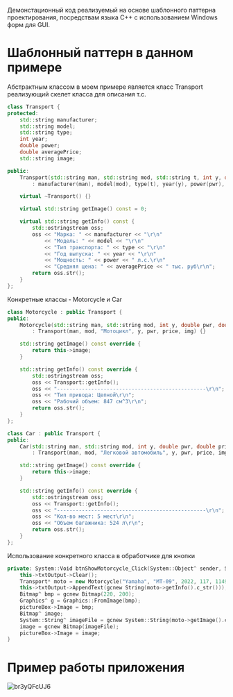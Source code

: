 Демонстационный код реализуемый на основе шаблонного паттерна проектирования, посредствам языка C++ с использованием Windows форм для GUI.

# Шаблонный паттерн в данном примере

Абстрактным классом в моем примере является класс Transport реализующий скелет класса для описания т.с.

```cpp
class Transport {
protected:
    std::string manufacturer;
    std::string model;
    std::string type;
    int year;
    double power;
    double averagePrice;
    std::string image;

public:
    Transport(std::string man, std::string mod, std::string t, int y, double pwr, double price, std::string img)
        : manufacturer(man), model(mod), type(t), year(y), power(pwr), averagePrice(price), image(img) {}

    virtual ~Transport() {}

    virtual std::string getImage() const = 0;

    virtual std::string getInfo() const {
        std::ostringstream oss;
        oss << "Марка: " << manufacturer << "\r\n"
            << "Модель: " << model << "\r\n"
            << "Тип транспорта: " << type << "\r\n"
            << "Год выпуска: " << year << "\r\n"
            << "Мощность: " << power << " л.с.\r\n"
            << "Средняя цена: " << averagePrice << " тыс. руб\r\n";
        return oss.str();
    }
};
```

Конкретные классы - Motorcycle и Car
```cpp
class Motorcycle : public Transport {
public:
    Motorcycle(std::string man, std::string mod, int y, double pwr, double price, std::string img)
        : Transport(man, mod, "Мотоцикл", y, pwr, price, img) {}

    std::string getImage() const override {
        return this->image;
    }

    std::string getInfo() const override {
        std::ostringstream oss;
        oss << Transport::getInfo();
        oss << "------------------------------------------------\r\n";
        oss << "Тип привода: Цепной\r\n";
        oss << "Рабочий объем: 847 см^3\r\n";
        return oss.str();
    }
};

class Car : public Transport {
public:
    Car(std::string man, std::string mod, int y, double pwr, double price, std::string img)
        : Transport(man, mod, "Легковой автомобиль", y, pwr, price, img) {}

    std::string getImage() const override {
        return this->image;
    }

    std::string getInfo() const override {
        std::ostringstream oss;
        oss << Transport::getInfo();
        oss << "------------------------------------------------\r\n";
        oss << "Кол-во мест: 5 мест\r\n";
        oss << "Объем багажника: 524 л\r\n";
        return oss.str();
    }
};
```
Использование конкретного класса в обработчике для кнопки

```cpp
private: System::Void btnShowMotorcycle_Click(System::Object^ sender, System::EventArgs^ e) {
    this->txtOutput->Clear();
    Transport* moto = new Motorcycle("Yamaha", "MT-09", 2022, 117, 1149, "img/moto.bmp"); ///
    this->txtOutput->AppendText(gcnew String(moto->getInfo().c_str())); ///
    Bitmap^ bmp = gcnew Bitmap(220, 200);
    Graphics^ g = Graphics::FromImage(bmp);
    pictureBox->Image = bmp;
    Bitmap^ image;
    System::String^ imageFile = gcnew System::String(moto->getImage().c_str()); ///
    image = gcnew Bitmap(imageFile);
    pictureBox->Image = image;
}
```
# Пример работы приложения

![br3yQFcUJ6](https://github.com/s1kko1337/summer_practicle/assets/145784202/5dda4b5b-6385-433e-b4fa-8ffabaaa3224)
